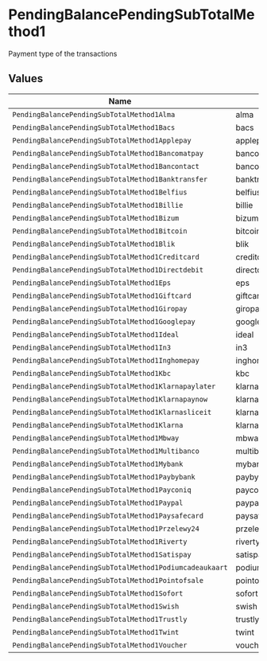 # PendingBalancePendingSubTotalMethod1

Payment type of the transactions


## Values

| Name                                                    | Value                                                   |
| ------------------------------------------------------- | ------------------------------------------------------- |
| `PendingBalancePendingSubTotalMethod1Alma`              | alma                                                    |
| `PendingBalancePendingSubTotalMethod1Bacs`              | bacs                                                    |
| `PendingBalancePendingSubTotalMethod1Applepay`          | applepay                                                |
| `PendingBalancePendingSubTotalMethod1Bancomatpay`       | bancomatpay                                             |
| `PendingBalancePendingSubTotalMethod1Bancontact`        | bancontact                                              |
| `PendingBalancePendingSubTotalMethod1Banktransfer`      | banktransfer                                            |
| `PendingBalancePendingSubTotalMethod1Belfius`           | belfius                                                 |
| `PendingBalancePendingSubTotalMethod1Billie`            | billie                                                  |
| `PendingBalancePendingSubTotalMethod1Bizum`             | bizum                                                   |
| `PendingBalancePendingSubTotalMethod1Bitcoin`           | bitcoin                                                 |
| `PendingBalancePendingSubTotalMethod1Blik`              | blik                                                    |
| `PendingBalancePendingSubTotalMethod1Creditcard`        | creditcard                                              |
| `PendingBalancePendingSubTotalMethod1Directdebit`       | directdebit                                             |
| `PendingBalancePendingSubTotalMethod1Eps`               | eps                                                     |
| `PendingBalancePendingSubTotalMethod1Giftcard`          | giftcard                                                |
| `PendingBalancePendingSubTotalMethod1Giropay`           | giropay                                                 |
| `PendingBalancePendingSubTotalMethod1Googlepay`         | googlepay                                               |
| `PendingBalancePendingSubTotalMethod1Ideal`             | ideal                                                   |
| `PendingBalancePendingSubTotalMethod1In3`               | in3                                                     |
| `PendingBalancePendingSubTotalMethod1Inghomepay`        | inghomepay                                              |
| `PendingBalancePendingSubTotalMethod1Kbc`               | kbc                                                     |
| `PendingBalancePendingSubTotalMethod1Klarnapaylater`    | klarnapaylater                                          |
| `PendingBalancePendingSubTotalMethod1Klarnapaynow`      | klarnapaynow                                            |
| `PendingBalancePendingSubTotalMethod1Klarnasliceit`     | klarnasliceit                                           |
| `PendingBalancePendingSubTotalMethod1Klarna`            | klarna                                                  |
| `PendingBalancePendingSubTotalMethod1Mbway`             | mbway                                                   |
| `PendingBalancePendingSubTotalMethod1Multibanco`        | multibanco                                              |
| `PendingBalancePendingSubTotalMethod1Mybank`            | mybank                                                  |
| `PendingBalancePendingSubTotalMethod1Paybybank`         | paybybank                                               |
| `PendingBalancePendingSubTotalMethod1Payconiq`          | payconiq                                                |
| `PendingBalancePendingSubTotalMethod1Paypal`            | paypal                                                  |
| `PendingBalancePendingSubTotalMethod1Paysafecard`       | paysafecard                                             |
| `PendingBalancePendingSubTotalMethod1Przelewy24`        | przelewy24                                              |
| `PendingBalancePendingSubTotalMethod1Riverty`           | riverty                                                 |
| `PendingBalancePendingSubTotalMethod1Satispay`          | satispay                                                |
| `PendingBalancePendingSubTotalMethod1Podiumcadeaukaart` | podiumcadeaukaart                                       |
| `PendingBalancePendingSubTotalMethod1Pointofsale`       | pointofsale                                             |
| `PendingBalancePendingSubTotalMethod1Sofort`            | sofort                                                  |
| `PendingBalancePendingSubTotalMethod1Swish`             | swish                                                   |
| `PendingBalancePendingSubTotalMethod1Trustly`           | trustly                                                 |
| `PendingBalancePendingSubTotalMethod1Twint`             | twint                                                   |
| `PendingBalancePendingSubTotalMethod1Voucher`           | voucher                                                 |